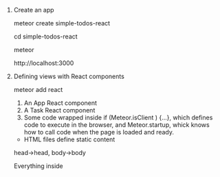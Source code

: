 1.  Create  an app

	meteor create simple-todos-react

	cd simple-todos-react

	meteor

	http://localhost:3000

2. Defining views with React components

	meteor add react

	1. An App React component
	2. A Task React component
	3. Some code wrapped inside if (Meteor.isClient ) {...}, which defines code to execute in the browser, and Meteor.startup, whick knows how to call code when the page is loaded and ready.

	* HTML files define static content

	head->head,  body->body

	Everything inside <template> tags is compiled into Meteor templates, which can be included inside HTML with {{>  templateName}} or  referenced in your JavaScript with Template.templateName,

	* Define view components with React

	In React, view components are classed defined with React.createClass. Your component can have any methods you like, but there are several methods such as render that have special functions.

	Components can also receive data from their parents through attributes callled props. We'll go over some of the more common features of React in this tutorial; You can also check out [Facebooks' React tutorial](https://facebook.github.io/react/docs/tutorial.html)


	* Return markup from the render method with JSX

	The most important method in every React components is render(), which is called by React to get a description of the HTML that this component should display, The HTML content is written using a JavaScript extension called JSX, which kind of looks like writing HTML inside your

	JavaScript. Your can see some obvious differences already: in JSX , you use the className attribute instead of class. An important thing to know about JSX is that it isn't a templating language like Spacebars or Angular- it actually compiles directly to regular JavaScript, Read more about JSX [in the React docs](https://facebook.github.io/react/docs/jsx-in-depth.html)

	* JSX files can use ES2015 features

	[Luke Hoban's "ES6 features"](https://github.com/lukehoban/es6features#readme)

	[Kyle Simpson's "your don't know JS: ES6 and beyond"](https://github.com/getify/You-Dont-Know-JS/tree/master/es6%20%26%20beyond)

	[Nikonlas C.Zakas "understanding ECMAScript6"](https://github.com/nzakas/understandinges6)


3. Storing tasks in a collection

	Creating a new collections is as easy as calling MyCollection = new Mongo.Collection("CollectionName");  in your JavaScript. On the server , this setup up a MongoDB collection called CollectionName; on the client, this craetes a cache connected to the server collection ;

	* Using data from a collection  inside a React component

	To use data from a Meteor collection inside a React component, include the ReactMeteorData mixin in a component. With this mixin in your component, you can define a method called getMeteorData which knows how to keep track of chanegs in data.

	The object you return from getMeteorData can be accessed on this.data inside the render method.


4. Adding tasks with a form

	You can see that the form elements has an onSubmit attribute that references a method on the component called handleSubmit. In React , this is how your listen to browser events. like the submit event on the form, The input element has a ref property which will let us easily access this element later.

	In React you handle DOM  events by directly referencing a method on the component, Inside the event handler, you can reference elements from the component by giving them a ref  property and using React.findDOMNode. Read more about the differenct kinds of events React supports ,and how the event system works, in the

	[React Docs](https://facebook.github.io/react/docs/events.html)

5. Checking off and deleting tasks

	React.render->ReactDOM.render, React.findDOMNode->ReactDOM.findDOMNode

6. Deploying your app

	meteor deploy hujb2012.meteor.com

7. Running your app  on Android and iOS

8. Storing temporary UI data in component state

	* React components have a special field called state where you can store encapsulated component data. We need to define a getInitialState method on our component to initialize this field.

	* We can update this.state from an event handler by calling this.setState, which will update the state property asynchronously and then cause the component to re-render.

9. Adding user accoutns

	Currently, this UI component uses Blaze, Meteor's default UI engine, In the futrue, there might also be a React-specific component for this.

	meteor add accounts-ui accounts-password

	* Wrapping a Blaze component in React

	To use the Blaze UI component from the accounts-ui package, we need to wrap it in a React component. To do so, let's create a new component called AccountsUIWrapper in a new file

	* Configure accounts-ui to only require username.

	* Automatic accounts UI

	You can add the accounts-facebook package to enable Facebook login in your app. The Faceboook button will automatically appear in the dropdown .

	* Getting information about the logged-in user

	You can use Meteor.user() to  check if a user is logged in and get infromation about them. For example. Meteor.user().username container the logged in user's username, You can also use

	Meteor.userId() to just get the currnt user's _id.

10. Security with methods

	* Removing insecure

	Every newly created Meteor project has the insecure package added by default

	meteor remove insecure

	* Defining methods

	Meteor.methods({methodName(parameter){}});

	Meteor.call("methodName",params);

	* Optimistic UI

	With Meteor methods and optimistic UI, you get the best of both worlds -- the security of server code and no round-trip delay, Read more in our [blog post about optimistic UI](http://info.meteor.com/blog/optimistic-ui-with-meteor-latency-compensation)
